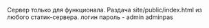 Сервер только для функционала. Раздача site/public/index.html из любого статик-сервера.
логин пароль - admin adminpas
